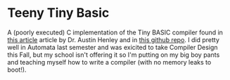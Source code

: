 # Teeny Tiny Basic
A (poorly executed) C implementation of the Tiny BASIC compiler found in [this article](http://web.eecs.utk.edu/~azh/blog/teenytinycompiler1.html) article by Dr. Austin Henley
and in [this github repo](https://github.com/AZHenley/teenytinycompiler). I did pretty well in Automata last semester and was exicited to take Compiler Design this Fall, but my
school isn't offering it so I'm putting on my big boy pants and teaching myself how to write a compiler (with no memory leaks to boot!).
